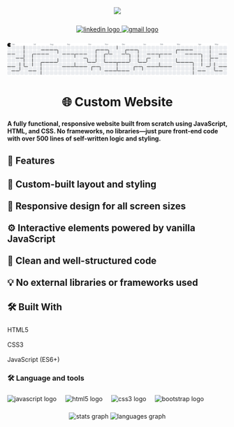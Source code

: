 <div align="center">
  <img height="150" src="https://media.giphy.com/media/M9gbBd9nbDrOTu1Mqx/giphy.gif"  />
</div>

###

<div align="center">
  <a href="https://www.linkedin.com/in/developwithanand/" target="_blank">
    <img src="https://img.shields.io/static/v1?message=LinkedIn&logo=linkedin&label=&color=0077B5&logoColor=white&labelColor=&style=for-the-badge" height="25" alt="linkedin logo"  />
  </a>
  <a href="tusharanand2307@gmail.com " target="_blank">
    <img src="https://img.shields.io/static/v1?message=Gmail&logo=gmail&label=&color=D14836&logoColor=white&labelColor=&style=for-the-badge" height="25" alt="gmail logo"  />
  </a>
</div>

###

<picture>
  <source media="(prefers-color-scheme: dark)" srcset="https://raw.githubusercontent.com/tusharanad2301/web-development-/output/pacman-contribution-graph-dark.svg">
  <source media="(prefers-color-scheme: light)" srcset="https://raw.githubusercontent.com/tusharanad2301/web-development-/output/pacman-contribution-graph.svg">
  <img alt="pacman contribution graph" src="https://raw.githubusercontent.com/tusharanad2301/web-development-/output/pacman-contribution-graph.svg">
</picture>

###

<h1 align="center">🌐 Custom Website</h1>

###

<h4 align="left">A fully functional, responsive website built from scratch using JavaScript, HTML, and CSS. No frameworks, no libraries—just pure front-end code with over 500 lines of self-written logic and styling.</h4>

###

<h2 align="left">🚀 Features</h2>

###

<h2 align="left">🎨 Custom-built layout and styling<br><br>📱 Responsive design for all screen sizes<br><br>⚙️ Interactive elements powered by vanilla JavaScript<br><br>🧼 Clean and well-structured code<br><br>💡 No external libraries or frameworks used</h2>

###

<h2 align="left">🛠️ Built With</h2>

###

<p align="left">HTML5<br><br>CSS3<br><br>JavaScript (ES6+)</p>

###

<h3 align="left">🛠 Language and tools</h3>

###

<div align="left">
  <img src="https://cdn.jsdelivr.net/gh/devicons/devicon/icons/javascript/javascript-original.svg" height="40" alt="javascript logo"  />
  <img width="12" />
  <img src="https://cdn.jsdelivr.net/gh/devicons/devicon/icons/html5/html5-original.svg" height="40" alt="html5 logo"  />
  <img width="12" />
  <img src="https://cdn.jsdelivr.net/gh/devicons/devicon/icons/css3/css3-original.svg" height="40" alt="css3 logo"  />
  <img width="12" />
  <img src="https://cdn.jsdelivr.net/gh/devicons/devicon/icons/bootstrap/bootstrap-original.svg" height="40" alt="bootstrap logo"  />
</div>

###

<div align="center">
  <img src="https://github-readme-stats.vercel.app/api?username=tusharanad2301&hide_title=false&hide_rank=false&show_icons=true&include_all_commits=true&count_private=true&disable_animations=false&theme=dracula&locale=en&hide_border=false&order=1" height="150" alt="stats graph"  />
  <img src="https://github-readme-stats.vercel.app/api/top-langs?username=tusharanad2301&locale=en&hide_title=false&layout=compact&card_width=320&langs_count=5&theme=dracula&hide_border=false&order=2" height="150" alt="languages graph"  />
</div>

###
